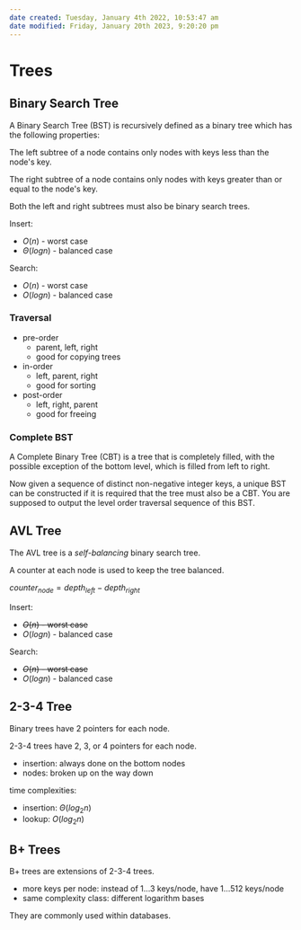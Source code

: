 ```yaml
---
date created: Tuesday, January 4th 2022, 10:53:47 am
date modified: Friday, January 20th 2023, 9:20:20 pm
---
```


# Trees

## Binary Search Tree

A Binary Search Tree (BST) is recursively defined as a binary tree which has the following properties:

The left subtree of a node contains only nodes with keys less than the node's key.

The right subtree of a node contains only nodes with keys greater than or equal to the node's key.

Both the left and right subtrees must also be binary search trees.

Insert:

- $O(n)$ - worst case
- $\Theta(logn)$ - balanced case

Search:

- $O(n)$ - worst case
- $O(logn)$ - balanced case

### Traversal

- pre-order
    - parent, left, right
    - good for copying trees
- in-order
    - left, parent, right
    - good for sorting
- post-order
    - left, right, parent
    - good for freeing

### Complete BST

A Complete Binary Tree (CBT) is a tree that is completely filled, with the possible exception of the bottom level, which is filled from left to right.

Now given a sequence of distinct non-negative integer keys, a unique BST can be constructed if it is required that the tree must also be a CBT. You are supposed to output the level order traversal sequence of this BST.

## AVL Tree

The AVL tree is a _self-balancing_ binary search tree.

A counter at each node is used to keep the tree balanced.

$counter_{node} = depth_{left} - depth_{right}$

Insert:

- ~~$O(n)$ - worst case~~
- $O(logn)$ - balanced case

Search:

- ~~$O(n)$ - worst case~~
- $O(logn)$ - balanced case

## 2-3-4 Tree

Binary trees have 2 pointers for each node.

2-3-4 trees have 2, 3, or 4 pointers for each node.

- insertion: always done on the bottom nodes
- nodes: broken up on the way down

time complexities:

- insertion: $\Theta(log_2n)$
- lookup: $O(log_2n)$

## B+ Trees

B+ trees are extensions of 2-3-4 trees.

- more keys per node: instead of 1…3 keys/node, have 1…512 keys/node
- same complexity class: different logarithm bases

They are commonly used within databases.

